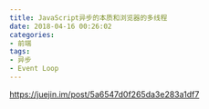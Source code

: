 ```yaml
---
title: JavaScript异步的本质和浏览器的多线程
date: 2018-04-16 00:26:02
categories:
- 前端
tags:
- 异步
- Event Loop
---
```



https://juejin.im/post/5a6547d0f265da3e283a1df7
